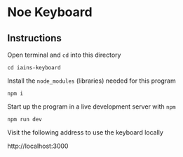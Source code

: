 # Noe Keyboard

## Instructions

Open terminal and `cd` into this directory

```
cd iains-keyboard
```

Install the `node_modules` (libraries) needed for this program

```
npm i
```

Start up the program in a live development server with `npm`

```
npm run dev
```

Visit the following address to use the keyboard locally

http://localhost:3000
